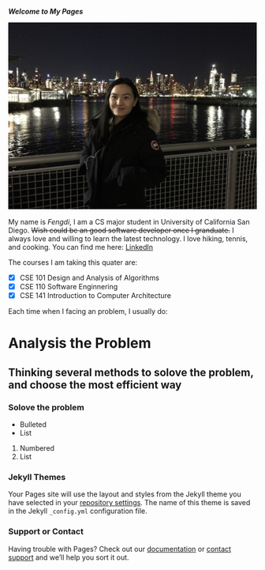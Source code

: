***Welcome to My Pages***


![Image of myself](https://raw.githubusercontent.com/fengdi-liu/fengdi.github.io/gh-pages/12F82516-B402-479A-9D7C-5DA0C51475F0-9024-000005FB03F4BB0D_tmp.JPG) 

My name is *Fengdi*, I am a CS major student in University of California San Diego. ~~Wish could be an good software developer once I granduate.~~ I always love and willing to learn the latest technology. I love hiking, tennis, and cooking. You can find me here: [LinkedIn](https://www.linkedin.com/in/fengdi-liu-ba380093/)

The courses I am taking this quater are: 
- [x] CSE 101 Design and Analysis of Algorithms
- [x] CSE 110 Software Enginnering 
- [x] CSE 141 Introduction to Computer Architecture

Each time when I facing an problem, I usually do: 
# Analysis the Problem  
## Thinking several methods to solove the problem, and choose the most efficient way
### Solove the problem

- Bulleted
- List

1. Numbered
2. List




### Jekyll Themes

Your Pages site will use the layout and styles from the Jekyll theme you have selected in your [repository settings](https://github.com/fengdi-liu/fengdi.github.io/settings). The name of this theme is saved in the Jekyll `_config.yml` configuration file.

### Support or Contact

Having trouble with Pages? Check out our [documentation](https://docs.github.com/categories/github-pages-basics/) or [contact support](https://github.com/contact) and we’ll help you sort it out.
